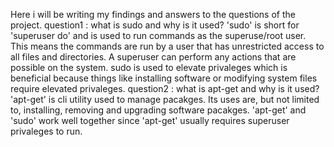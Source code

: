 Here i will be writing my findings and answers to the questions of the project.
question1 : what is sudo and why is it used?
'sudo' is short for 'superuser do' and is used to run commands as the superuse/root user. This means the commands are run by a user that has unrestricted access to all files and directories. A superuser can perform any actions that are possible on the system.
sudo is used to elevate privaleges which is beneficial because things like installing software or modifying system files require elevated privaleges. 
question2 : what is apt-get and why is it used?
'apt-get' is cli utility used to manage pacakges. Its uses are, but not limited to, installing, removing and upgrading software pacakges.
'apt-get' and 'sudo' work well together since 'apt-get' usually requires superuser privaleges to run.
